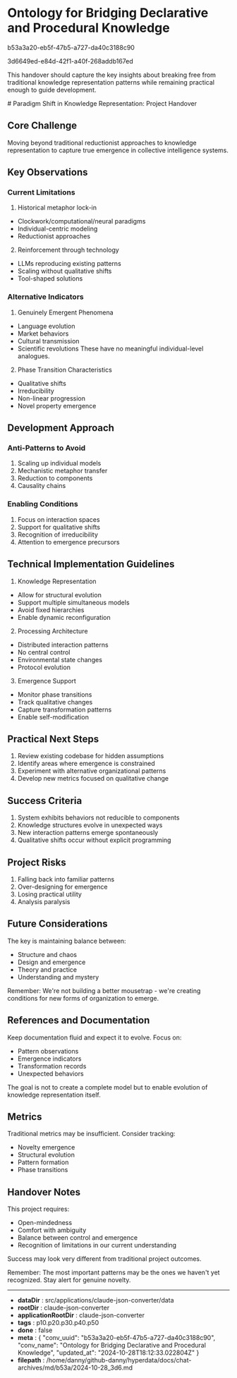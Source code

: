 # Ontology for Bridging Declarative and Procedural Knowledge

b53a3a20-eb5f-47b5-a727-da40c3188c90

3d6649ed-e84d-42f1-a40f-268addb167ed

 <antThinking>This handover should capture the key insights about breaking free from traditional knowledge representation patterns while remaining practical enough to guide development.</antThinking>

<antArtifact identifier="paradigm-shift-handover" type="text/markdown" title="Breaking Free from Traditional Knowledge Representation Patterns">
# Paradigm Shift in Knowledge Representation: Project Handover

## Core Challenge
Moving beyond traditional reductionist approaches to knowledge representation to capture true emergence in collective intelligence systems.

## Key Observations

### Current Limitations
1. Historical metaphor lock-in
- Clockwork/computational/neural paradigms
- Individual-centric modeling
- Reductionist approaches

2. Reinforcement through technology
- LLMs reproducing existing patterns
- Scaling without qualitative shifts
- Tool-shaped solutions

### Alternative Indicators

1. Genuinely Emergent Phenomena
- Language evolution
- Market behaviors
- Cultural transmission
- Scientific revolutions
These have no meaningful individual-level analogues.

2. Phase Transition Characteristics
- Qualitative shifts
- Irreducibility
- Non-linear progression
- Novel property emergence

## Development Approach

### Anti-Patterns to Avoid
1. Scaling up individual models
2. Mechanistic metaphor transfer
3. Reduction to components
4. Causality chains

### Enabling Conditions
1. Focus on interaction spaces
2. Support for qualitative shifts
3. Recognition of irreducibility
4. Attention to emergence precursors

## Technical Implementation Guidelines

1. Knowledge Representation
- Allow for structural evolution
- Support multiple simultaneous models
- Avoid fixed hierarchies
- Enable dynamic reconfiguration

2. Processing Architecture
- Distributed interaction patterns
- No central control
- Environmental state changes
- Protocol evolution

3. Emergence Support
- Monitor phase transitions
- Track qualitative changes
- Capture transformation patterns
- Enable self-modification

## Practical Next Steps

1. Review existing codebase for hidden assumptions
2. Identify areas where emergence is constrained
3. Experiment with alternative organizational patterns
4. Develop new metrics focused on qualitative change

## Success Criteria

1. System exhibits behaviors not reducible to components
2. Knowledge structures evolve in unexpected ways
3. New interaction patterns emerge spontaneously
4. Qualitative shifts occur without explicit programming

## Project Risks

1. Falling back into familiar patterns
2. Over-designing for emergence
3. Losing practical utility
4. Analysis paralysis

## Future Considerations

The key is maintaining balance between:
- Structure and chaos
- Design and emergence
- Theory and practice
- Understanding and mystery

Remember: We're not building a better mousetrap - we're creating conditions for new forms of organization to emerge.

## References and Documentation

Keep documentation fluid and expect it to evolve. Focus on:
- Pattern observations
- Emergence indicators
- Transformation records
- Unexpected behaviors

The goal is not to create a complete model but to enable evolution of knowledge representation itself.

## Metrics

Traditional metrics may be insufficient. Consider tracking:
- Novelty emergence
- Structural evolution
- Pattern formation
- Phase transitions

## Handover Notes

This project requires:
- Open-mindedness
- Comfort with ambiguity
- Balance between control and emergence
- Recognition of limitations in our current understanding

Success may look very different from traditional project outcomes.
</antArtifact>

Remember: The most important patterns may be the ones we haven't yet recognized. Stay alert for genuine novelty.

---

* **dataDir** : src/applications/claude-json-converter/data
* **rootDir** : claude-json-converter
* **applicationRootDir** : claude-json-converter
* **tags** : p10.p20.p30.p40.p50
* **done** : false
* **meta** : {
  "conv_uuid": "b53a3a20-eb5f-47b5-a727-da40c3188c90",
  "conv_name": "Ontology for Bridging Declarative and Procedural Knowledge",
  "updated_at": "2024-10-28T18:12:33.022804Z"
}
* **filepath** : /home/danny/github-danny/hyperdata/docs/chat-archives/md/b53a/2024-10-28_3d6.md